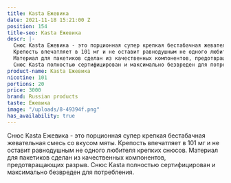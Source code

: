 ```yaml
---
title: Kasta Ежевика
date: 2021-11-18 15:21:00 Z
position: 154
title-seo: Kasta Ежевика
descr: |-
  Снюс Kasta Ежевика - это порционная супер крепкая бестабачная жевательная смесь со вкусом мяты.
  Крепость впечатляет в 101 мг и не оставит равнодушным не одного любителя крепких снюсов.
  Материал для пакетиков сделан из качественных компонентов, предотвращающих разрыв.
  Снюс Kasta полностью сертифицирован и максимально безвреден для потребления.
product-name: Kasta Ежевика
nicotine: 101
portions: 20
price: 3000
brand: Russian products
taste: Ежевика
image: "/uploads/8-49394f.png"
has_availability: true
---
```


Снюс Kasta Ежевика - это порционная супер крепкая бестабачная жевательная смесь со вкусом мяты.
Крепость впечатляет в 101 мг и не оставит равнодушным не одного любителя крепких снюсов.
Материал для пакетиков сделан из качественных компонентов, предотвращающих разрыв.
Снюс Kasta полностью сертифицирован и максимально безвреден для потребления.